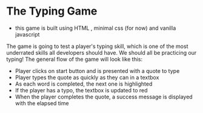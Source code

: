 # The Typing Game

- this game is built using HTML , minimal css (for now) and vanilla javascript 

The game is going to test a player's typing skill, which is one of the most underrated skills all developers should have. 
We should all be practicing our typing! The general flow of the game will look like this:


- Player clicks on start button and is presented with a quote to type
- Player types the quote as quickly as they can in a textbox
- As each word is completed, the next one is highlighted
- If the player has a typo, the textbox is updated to red
- When the player completes the quote, a success message is displayed with the elapsed time
